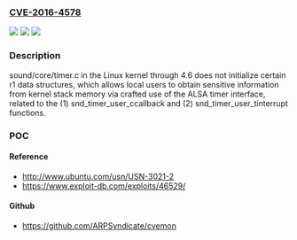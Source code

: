### [CVE-2016-4578](https://cve.mitre.org/cgi-bin/cvename.cgi?name=CVE-2016-4578)
![](https://img.shields.io/static/v1?label=Product&message=n%2Fa&color=blue)
![](https://img.shields.io/static/v1?label=Version&message=n%2Fa&color=blue)
![](https://img.shields.io/static/v1?label=Vulnerability&message=n%2Fa&color=brighgreen)

### Description

sound/core/timer.c in the Linux kernel through 4.6 does not initialize certain r1 data structures, which allows local users to obtain sensitive information from kernel stack memory via crafted use of the ALSA timer interface, related to the (1) snd_timer_user_ccallback and (2) snd_timer_user_tinterrupt functions.

### POC

#### Reference
- http://www.ubuntu.com/usn/USN-3021-2
- https://www.exploit-db.com/exploits/46529/

#### Github
- https://github.com/ARPSyndicate/cvemon


